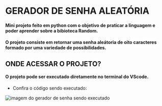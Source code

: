 # GERADOR DE SENHA ALEATÓRIA

#### Mini projeto feito em python com o objetivo de praticar a linguagem e poder aprender sobre a bibioteca Random.
#### O projeto consiste em retornar uma senha aleátoria de oito caracteres formado por uma variedade de possibilidades.

## ONDE ACESSAR O PROJETO?
#### O projeto pode ser executado diretamente no terminal do VScode.

- Confira o código sendo executado:

![imagem do gerador de senha sendo executado](https://github.com/user-attachments/assets/72739265-fb63-4829-8bbb-ca239bcb660a)
